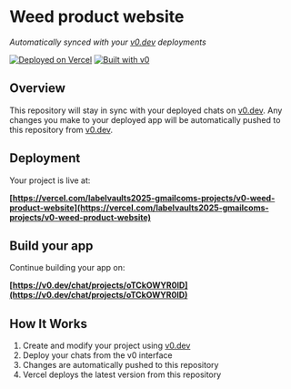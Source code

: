 # Weed product website

*Automatically synced with your [v0.dev](https://v0.dev) deployments*

[![Deployed on Vercel](https://img.shields.io/badge/Deployed%20on-Vercel-black?style=for-the-badge&logo=vercel)](https://vercel.com/labelvaults2025-gmailcoms-projects/v0-weed-product-website)
[![Built with v0](https://img.shields.io/badge/Built%20with-v0.dev-black?style=for-the-badge)](https://v0.dev/chat/projects/oTCkOWYR0lD)

## Overview

This repository will stay in sync with your deployed chats on [v0.dev](https://v0.dev).
Any changes you make to your deployed app will be automatically pushed to this repository from [v0.dev](https://v0.dev).

## Deployment

Your project is live at:

**[https://vercel.com/labelvaults2025-gmailcoms-projects/v0-weed-product-website](https://vercel.com/labelvaults2025-gmailcoms-projects/v0-weed-product-website)**

## Build your app

Continue building your app on:

**[https://v0.dev/chat/projects/oTCkOWYR0lD](https://v0.dev/chat/projects/oTCkOWYR0lD)**

## How It Works

1. Create and modify your project using [v0.dev](https://v0.dev)
2. Deploy your chats from the v0 interface
3. Changes are automatically pushed to this repository
4. Vercel deploys the latest version from this repository

